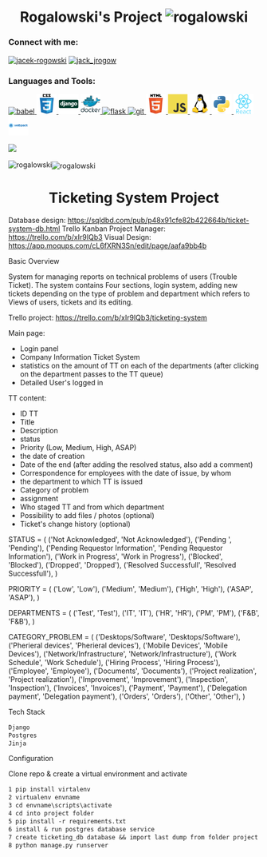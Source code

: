<h1 align="center">Rogalowski's Project <img src="https://komarev.com/ghpvc/?username=rogalowski&label=Profile%20views&color=0e75b6&style=flat" alt="rogalowski" /></h1>



<h3 align="left">Connect with me:</h3>
<p align="left">
<a href="https://linkedin.com/in/jacek-rogowski" target="blank"><img align="center" src="https://raw.githubusercontent.com/rahuldkjain/github-profile-readme-generator/master/src/images/icons/Social/linked-in-alt.svg" alt="jacek-rogowski" height="30" width="40" /></a>
<a href="https://instagram.com/jack_jrogow" target="blank"><img align="center" src="https://raw.githubusercontent.com/rahuldkjain/github-profile-readme-generator/master/src/images/icons/Social/instagram.svg" alt="jack_jrogow" height="30" width="40" /></a>
</p>

<h3 align="left">Languages and Tools:</h3>
<p align="left"> <a href="https://babeljs.io/" target="_blank" rel="noreferrer"> <img src="https://www.vectorlogo.zone/logos/babeljs/babeljs-icon.svg" alt="babel" width="40" height="40"/> </a> <a href="https://www.w3schools.com/css/" target="_blank" rel="noreferrer"> <img src="https://raw.githubusercontent.com/devicons/devicon/master/icons/css3/css3-original-wordmark.svg" alt="css3" width="40" height="40"/> </a> <a href="https://www.djangoproject.com/" target="_blank" rel="noreferrer"> <img src="https://raw.githubusercontent.com/devicons/devicon/master/icons/django/django-original.svg" alt="django" width="40" height="40"/> </a> <a href="https://www.docker.com/" target="_blank" rel="noreferrer"> <img src="https://raw.githubusercontent.com/devicons/devicon/master/icons/docker/docker-original-wordmark.svg" alt="docker" width="40" height="40"/> </a> <a href="https://flask.palletsprojects.com/" target="_blank" rel="noreferrer"> <img src="https://www.vectorlogo.zone/logos/pocoo_flask/pocoo_flask-icon.svg" alt="flask" width="40" height="40"/> </a> <a href="https://git-scm.com/" target="_blank" rel="noreferrer"> <img src="https://www.vectorlogo.zone/logos/git-scm/git-scm-icon.svg" alt="git" width="40" height="40"/> </a> <a href="https://www.w3.org/html/" target="_blank" rel="noreferrer"> <img src="https://raw.githubusercontent.com/devicons/devicon/master/icons/html5/html5-original-wordmark.svg" alt="html5" width="40" height="40"/> </a> <a href="https://developer.mozilla.org/en-US/docs/Web/JavaScript" target="_blank" rel="noreferrer"> <img src="https://raw.githubusercontent.com/devicons/devicon/master/icons/javascript/javascript-original.svg" alt="javascript" width="40" height="40"/> </a> <a href="https://www.linux.org/" target="_blank" rel="noreferrer"> <img src="https://raw.githubusercontent.com/devicons/devicon/master/icons/linux/linux-original.svg" alt="linux" width="40" height="40"/> </a> <a href="https://www.python.org" target="_blank" rel="noreferrer"> <img src="https://raw.githubusercontent.com/devicons/devicon/master/icons/python/python-original.svg" alt="python" width="40" height="40"/> </a> <a href="https://reactjs.org/" target="_blank" rel="noreferrer"> <img src="https://raw.githubusercontent.com/devicons/devicon/master/icons/react/react-original-wordmark.svg" alt="react" width="40" height="40"/> </a> <a href="https://webpack.js.org" target="_blank" rel="noreferrer"> <img src="https://raw.githubusercontent.com/devicons/devicon/d00d0969292a6569d45b06d3f350f463a0107b0d/icons/webpack/webpack-original-wordmark.svg" alt="webpack" width="40" height="40"/> </a> </p>

 ![](http://github-profile-summary-cards.vercel.app/api/cards/profile-details?username=rogalowski&theme=solarized)  

<p>  <img align="center" src="https://github-readme-stats.vercel.app/api?username=rogalowski&show_icons=true&locale=en" alt="rogalowski" /> &nbsp; <img align="left" src="https://github-readme-stats.vercel.app/api/top-langs?username=rogalowski&show_icons=true&locale=en&layout=compact" alt="rogalowski" /> </p>


<h1 align="center">Ticketing System Project</h1>

Database design: https://sqldbd.com/pub/p48x91cfe82b422664b/ticket-system-db.html
Trello Kanban Project Manager: https://trello.com/b/xIr9IQb3 
Visual Design: https://app.moqups.com/cL6fXRN3Sn/edit/page/aafa9bb4b

Basic Overview

System for managing reports on technical problems of users (Trouble Ticket). The system contains
Four sections, login system, adding new tickets depending on the type of problem and department which refers to
Views of users, tickets and its editing.

Trello project: 
https://trello.com/b/xIr9IQb3/ticketing-system
 
Main page:
- Login panel
- Company Information Ticket System
- statistics on the amount of TT on each of the departments (after clicking on the department passes to the TT queue)
- Detailed User's logged in

 
TT content:
- ID TT
- Title
- Description
- status
- Priority (Low, Medium, High, ASAP)
- the date of creation
- Date of the end (after adding the resolved status, also add a comment)
- Correspondence for employees with the date of issue, by whom
- the department to which TT is issued
- Category of problem
- assignment
- Who staged TT and from which department
- Possibility to add files / photos (optional)
- Ticket's change history (optional)


STATUS = (
    ('Not Acknowledged', 'Not Acknowledged'),
    ('Pending ', 'Pending'),
    ('Pending Requestor Information', 'Pending Requestor Information'),
    ('Work in Progress', 'Work in Progress'),
    ('Blocked', 'Blocked'),
    ('Dropped', 'Dropped'),
    ('Resolved Successfull', 'Resolved Successfull'),
)

PRIORITY = (
    ('Low', 'Low'),
    ('Medium', 'Medium'),
    ('High', 'High'),
    ('ASAP', 'ASAP'),
)

DEPARTMENTS = (
    ('Test', 'Test'),
    ('IT', 'IT'),
    ('HR', 'HR'),
    ('PM', 'PM'),
    ('F&B', 'F&B'),
)

CATEGORY_PROBLEM =  (
    ('Desktops/Software', 'Desktops/Software'),
    ('Pherieral devices', 'Pherieral devices'),
    ('Mobile Devices', 'Mobile Devices'),
    ('Network/Infrastructure', 'Network/Infrastructure'),
    ('Work Schedule', 'Work Schedule'),
    ('Hiring Process', 'Hiring Process'),
    ('Employee', 'Employee'),
    ('Documents', 'Documents'),
    ('Project realization', 'Project realization'),
    ('Improvement', 'Improvement'),
    ('Inspection', 'Inspection'),
    ('Invoices', 'Invoices'),
    ('Payment', 'Payment'),
    ('Delegation payment', 'Delegation payment'),
    ('Orders', 'Orders'),
    ('Other', 'Other'),
)


Tech Stack

    Django
    Postgres
    Jinja

Configuration

Clone repo & create a virtual environment and activate

    1 pip install virtalenv
    2 virtualenv envname
    3 cd envname\scripts\activate
    4 cd into project folder
    5 pip install -r requirements.txt
    6 install & run postgres database service
    7 create ticketing_db database && import last dump from folder project
    8 python manage.py runserver
